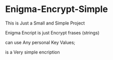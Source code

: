 # Enigma-Encrypt-Simple
This is Just a Small and Simple Project 

Enigma Encript is just Encrypt frases (strings)

can use Any personal Key Values;

is a Very simple encription



